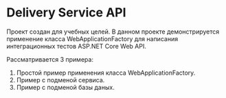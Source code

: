# Delivery Service API #

Проект создан для учебных целей. В данном проекте демонстрируется применение класса WebApplicationFactory для написания интеграционных тестов ASP.NET Core Web API.

Рассматривается 3 примера:

1. Простой пример применения класса WebApplicationFactory.
2. Пример с подменой сервиса.
3. Пример с подменой базы даных.